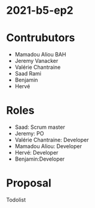 # 2021-b5-ep2

# Contrubutors
- Mamadou Aliou BAH
- Jeremy Vanacker
- Valérie Chantraine
- Saad Rami
- Benjamin
- Hervé

# Roles
- Saad: Scrum master
- Jeremy: PO
- Valérie Chantraine: Developer
- Mamadou Aliou: Developer
- Hervé: Developer
- Benjamin:Developer

# Proposal
Todolist 
